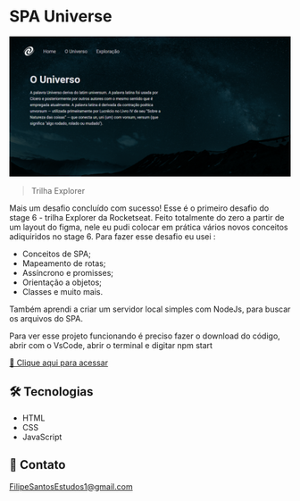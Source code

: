 # SPA Universe 

![preview](./.github/preview.png)

> Trilha Explorer

Mais um desafio concluído com sucesso! Esse é o primeiro desafio do stage 6 - trilha Explorer da Rocketseat. Feito totalmente do zero a partir de um layout do figma, nele eu pudi colocar em prática vários novos conceitos adiquiridos no stage 6. Para fazer esse desafio eu usei : 

- Conceitos de SPA;
- Mapeamento de rotas;
- Assíncrono e promisses;
- Orientação a objetos;
- Classes e muito mais.

Também aprendi a criar um servidor local simples com NodeJs, para buscar os arquivos do SPA.

Para ver esse projeto funcionando é preciso fazer o download do código, abrir com o VsCode, abrir o terminal e digitar npm start



[🔗 Clique aqui para acessar](https://filipesantos07.github.io/Projeto-SPA-Universe/)

## 🛠️ Tecnologias

- HTML
- CSS
- JavaScript

## 💛 Contato

FilipeSantosEstudos1@gmail.com
